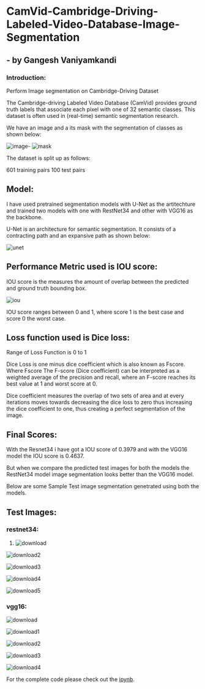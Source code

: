 # CamVid-Cambridge-Driving-Labeled-Video-Database-Image-Segmentation
## - by Gangesh Vaniyamkandi

### Introduction:
Perform Image segmentation on Cambridge-Driving Dataset

The Cambridge-driving Labeled Video Database (CamVid) provides ground truth labels that associate each pixel with one of 32 semantic classes. This dataset is often used in (real-time) semantic segmentation research.

We have an image and a its mask with the segmentation of classes as shown below:

![image-](https://user-images.githubusercontent.com/66409831/167540309-f19829d5-7a60-45b5-9d5e-0f0ddbfb9f81.png)  ![mask](https://user-images.githubusercontent.com/66409831/167540369-d3266e88-49b5-49d1-a7a6-25baa34778dc.png)

The dataset is split up as follows:

601 training pairs
100 test pairs

## Model:

I have used pretrained segmentation models with U-Net as the artitechture and trained two models with one with RestNet34 and other with VGG16 as the backbone.

U-Net is an architecture for semantic segmentation. It consists of a contracting path and an expansive path as shown below:

![unet](https://user-images.githubusercontent.com/66409831/167596022-f906397b-4520-4f7a-a765-415216e8ece6.png)


## Performance Metric used is IOU score:

IOU score is the measures the amount of overlap between the predicted and ground truth bounding box.

![iou](https://user-images.githubusercontent.com/66409831/167600548-c40d0eba-336e-47e8-beb2-e035e56f883f.JPG)


IOU score ranges between 0 and 1, where score 1 is the best case and score 0 the worst case.


## Loss function used is Dice loss:

Range of Loss Function is 0 to 1

Dice Loss is one minus dice coefficient which is also known as Fscore. Where Fscore The F-score (Dice coefficient) can be interpreted as a weighted average of the precision and recall, where an F-score reaches its best value at 1 and worst score at 0.

Dice coefficient measures the overlap of two sets of area and at every iterations moves towards decreasing the dice loss to zero thus increasing the dice coefficient to one, thus creating a perfect segmentation of the image.

## Final Scores:

With the Resnet34 i have got a IOU score of 0.3979 and with the VGG16 model the IOU score is 0.4637.

But when we compare the predicted test images for both the models the RestNet34 model image segmentation looks better than the VGG16 model.

Below are some Sample Test image segmentation genetrated using both the models.

## Test Images:

### restnet34:

1. ![download](https://user-images.githubusercontent.com/66409831/167542939-66c7c142-fc33-478d-8531-339292a573e6.png)

![download2](https://user-images.githubusercontent.com/66409831/167542975-19fdd8e9-099b-4014-a789-13a46d6911a0.png)

![download3](https://user-images.githubusercontent.com/66409831/167542996-e75e92f1-53f2-4c4a-90a4-549023b94244.png)

![download4](https://user-images.githubusercontent.com/66409831/167543027-28c93969-a552-423a-9428-ed8162f1a454.png)

![download5](https://user-images.githubusercontent.com/66409831/167543064-76194a5a-9350-45a1-9369-e52518ac4468.png)

### vgg16:

![download](https://user-images.githubusercontent.com/66409831/167583231-3f49562a-55fa-43a5-a34d-7a6589b722b9.png)

![download1](https://user-images.githubusercontent.com/66409831/167583286-342797c8-61d8-47a3-83fa-8aeb87a0e633.png)

![download2](https://user-images.githubusercontent.com/66409831/167583327-91fd78c6-ba13-4c43-8549-f2fe502aee2d.png)

![download3](https://user-images.githubusercontent.com/66409831/167583376-37e7e488-ab61-4b9e-9a97-99ff1248075f.png)

![download4](https://user-images.githubusercontent.com/66409831/167583416-37f5e8d0-7018-4c8d-9b8a-64cea8d5d012.png)



For the complete code please check out the [ipynb](https://github.com/gangesh404/CamVid-Cambridge-Driving-Labeled-Video-Database-Image-Segmentation/blob/main/CityScapes_Image_Segmentation.ipynb).

